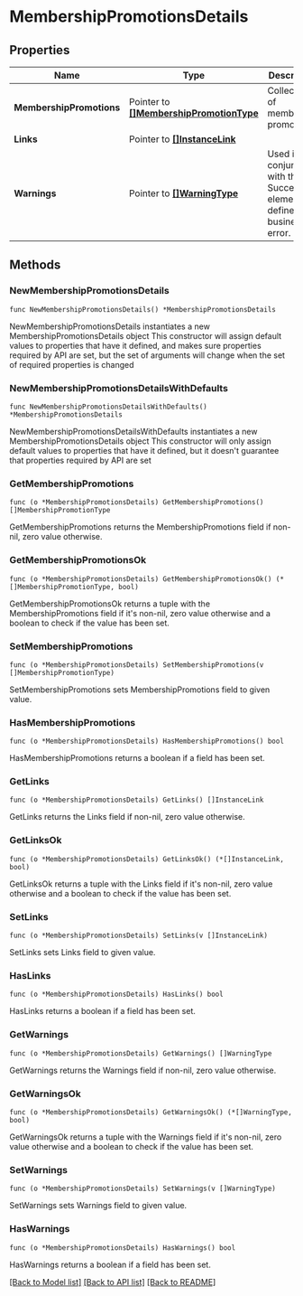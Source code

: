 # MembershipPromotionsDetails

## Properties

Name | Type | Description | Notes
------------ | ------------- | ------------- | -------------
**MembershipPromotions** | Pointer to [**[]MembershipPromotionType**](MembershipPromotionType.md) | Collection of membership promotions. | [optional] 
**Links** | Pointer to [**[]InstanceLink**](InstanceLink.md) |  | [optional] 
**Warnings** | Pointer to [**[]WarningType**](WarningType.md) | Used in conjunction with the Success element to define a business error. | [optional] 

## Methods

### NewMembershipPromotionsDetails

`func NewMembershipPromotionsDetails() *MembershipPromotionsDetails`

NewMembershipPromotionsDetails instantiates a new MembershipPromotionsDetails object
This constructor will assign default values to properties that have it defined,
and makes sure properties required by API are set, but the set of arguments
will change when the set of required properties is changed

### NewMembershipPromotionsDetailsWithDefaults

`func NewMembershipPromotionsDetailsWithDefaults() *MembershipPromotionsDetails`

NewMembershipPromotionsDetailsWithDefaults instantiates a new MembershipPromotionsDetails object
This constructor will only assign default values to properties that have it defined,
but it doesn't guarantee that properties required by API are set

### GetMembershipPromotions

`func (o *MembershipPromotionsDetails) GetMembershipPromotions() []MembershipPromotionType`

GetMembershipPromotions returns the MembershipPromotions field if non-nil, zero value otherwise.

### GetMembershipPromotionsOk

`func (o *MembershipPromotionsDetails) GetMembershipPromotionsOk() (*[]MembershipPromotionType, bool)`

GetMembershipPromotionsOk returns a tuple with the MembershipPromotions field if it's non-nil, zero value otherwise
and a boolean to check if the value has been set.

### SetMembershipPromotions

`func (o *MembershipPromotionsDetails) SetMembershipPromotions(v []MembershipPromotionType)`

SetMembershipPromotions sets MembershipPromotions field to given value.

### HasMembershipPromotions

`func (o *MembershipPromotionsDetails) HasMembershipPromotions() bool`

HasMembershipPromotions returns a boolean if a field has been set.

### GetLinks

`func (o *MembershipPromotionsDetails) GetLinks() []InstanceLink`

GetLinks returns the Links field if non-nil, zero value otherwise.

### GetLinksOk

`func (o *MembershipPromotionsDetails) GetLinksOk() (*[]InstanceLink, bool)`

GetLinksOk returns a tuple with the Links field if it's non-nil, zero value otherwise
and a boolean to check if the value has been set.

### SetLinks

`func (o *MembershipPromotionsDetails) SetLinks(v []InstanceLink)`

SetLinks sets Links field to given value.

### HasLinks

`func (o *MembershipPromotionsDetails) HasLinks() bool`

HasLinks returns a boolean if a field has been set.

### GetWarnings

`func (o *MembershipPromotionsDetails) GetWarnings() []WarningType`

GetWarnings returns the Warnings field if non-nil, zero value otherwise.

### GetWarningsOk

`func (o *MembershipPromotionsDetails) GetWarningsOk() (*[]WarningType, bool)`

GetWarningsOk returns a tuple with the Warnings field if it's non-nil, zero value otherwise
and a boolean to check if the value has been set.

### SetWarnings

`func (o *MembershipPromotionsDetails) SetWarnings(v []WarningType)`

SetWarnings sets Warnings field to given value.

### HasWarnings

`func (o *MembershipPromotionsDetails) HasWarnings() bool`

HasWarnings returns a boolean if a field has been set.


[[Back to Model list]](../README.md#documentation-for-models) [[Back to API list]](../README.md#documentation-for-api-endpoints) [[Back to README]](../README.md)


